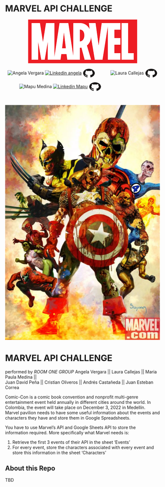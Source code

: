 # MARVEL API CHALLENGE
<p align="center">
    <a href=#><img src="https://github.com/JuanDavidPena/MarvelAPI-challenge/blob/main/images/Logo%20Marvel.png" alt="marvel-logo" /></a></p>
  
  <p align="center">
    <img align="center" src="https://avatars.githubusercontent.com/u/85180677?v=4" alt="Angela Vergara" height="50" width="50"/>
  <a href="https://www.linkedin.com/in/angela-vergara-salamanca" target="blank"><img align="center" src="https://raw.githubusercontent.com/rahuldkjain/github-profile-readme-generator/master/src/images/icons/Social/linked-in-alt.svg" alt="Linkedin angela" height="30" width="40" /></a>
  <a href="https://github.com/anversa-pro" target="blank"><img align="center" src="https://raw.githubusercontent.com/devicons/devicon/9f4f5cdb393299a81125eb5127929ea7bfe42889/icons/github/github-original.svg" alt="Github angela" height="30" width="40" /></a>
  &emsp;&emsp;&emsp;
  <img align="center" src="https://avatars.githubusercontent.com/u/85373558?v=4" alt="Laura Callejas" height="50" width="50"/>
  <a href="https://github.com/laurajcb" target="blank"><img align="center" src="https://raw.githubusercontent.com/devicons/devicon/9f4f5cdb393299a81125eb5127929ea7bfe42889/icons/github/github-original.svg" alt="Github Laura" height="30" width="40" /></a>
    </p>  
  &emsp;&emsp;&emsp;
  <img align="center" src="https://avatars.githubusercontent.com/u/70358968?v=4" alt="Mapu Medina" height="50" width="50"/>
  <a href="https://www.linkedin.com/in/maria-paula-medina-portela-321853208/" target="blank"><img align="center" src="https://raw.githubusercontent.com/rahuldkjain/github-profile-readme-generator/master/src/images/icons/Social/linked-in-alt.svg" alt="Linkedin Mapu " height="30" width="40" /></a>
  <a href="https://github.com/mapu456" target="blank"><img align="center" src="https://raw.githubusercontent.com/devicons/devicon/9f4f5cdb393299a81125eb5127929ea7bfe42889/icons/github/github-original.svg" alt="Github Mapu" height="30" width="40" /></a>
    </p> 
  <br>
  
 <p align="center">
    <a href=#><img src="https://github.com/JuanDavidPena/MarvelAPI-challenge/blob/main/images/Marvel-Zombies.jpg" alt="titulo" /></a></p>

# MARVEL API CHALLENGE 
performed by *ROOM ONE GROUP* 
Angela Vergara || Laura Callejas || Maria Paula Medina ||  
Juan David Peña || Cristian Oliveros || Andrés Castañeda || Juan Esteban Correa

Comic-Con is a comic book convention and nonprofit multi-genre entertainment event held annually in different cities around the world. In Colombia, the event will take place on December 3, 2022 in Medellín. Marvel pavilion needs to have some useful information about the events and characters they have and store them in Google Spreadsheets.

You have to use Marvel’s API and Google Sheets API to store the information required.
More specifically what Marvel needs is:
1. Retrieve the first 3 events of their API in the sheet ‘Events’
2. For every event, store the characters associated with every event and store this
information in the sheet ‘Characters’

## About this Repo
TBD
